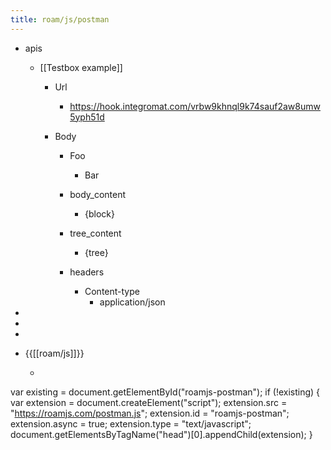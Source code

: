 ```yaml
---
title: roam/js/postman
---
```


- apis
	 - [[Testbox example]]
		 - Url
			 - https://hook.integromat.com/vrbw9khnql9k74sauf2aw8umw5yph51d

		 - Body
			 - Foo
				 - Bar

			 - body_content
				 - {block}

			 - tree_content
				 - {tree}

			 - headers
				 - Content-type
					 - application/json

- 

- 

- 

- {{[[roam/js]]}}
	 - ```javascript
var existing = document.getElementById("roamjs-postman");
if (!existing) {
  var extension = document.createElement("script");
  extension.src = "https://roamjs.com/postman.js";
  extension.id = "roamjs-postman";
  extension.async = true;
  extension.type = "text/javascript";
  document.getElementsByTagName("head")[0].appendChild(extension);
}

```
